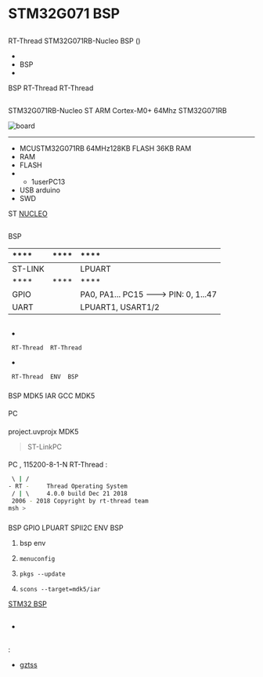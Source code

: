# STM32G071 BSP

## 

 RT-Thread  STM32G071RB-Nucleo  BSP () 



- 
- BSP 
- 

 BSP RT-Thread  RT-Thread 

## 

STM32G071RB-Nucleo  ST  ARM Cortex-M0+  64Mhz STM32G071RB 



![board](figures/board.jpg)

 **** 

- MCUSTM32G071RB 64MHz128KB FLASH 36KB RAM
-  RAM
-  FLASH
- 
  - 1userPC13
- USB arduino 
-  SWD

 ST  [NUCLEO ](https://www.st.com/content/st_com/en/products/evaluation-tools/product-evaluation-tools/mcu-eval-tools/stm32-mcu-eval-tools/stm32-mcu-nucleo/nucleo-g071rb.html)

## 

 BSP 

| ****      | **** | ****                                   |
| :----------------- | :----------: | :------------------------------------- |
| ST-LINK  |          |  LPUART                                 |
| ****      | **** | ****                                   |
| GPIO              |          | PA0, PA1... PC15 ---> PIN: 0, 1...47 |
| UART              |          | LPUART1, USART1/2                    |

## 



- 

     RT-Thread  RT-Thread  

- 

     RT-Thread  ENV  BSP 

### 

 BSP  MDK5  IAR  GCC  MDK5 

#### 

 PC

#### 

 project.uvprojx  MDK5 

> ST-LinkPC

#### 



 PC , 115200-8-1-N RT-Thread :

```bash
 \ | /
- RT -     Thread Operating System
 / | \     4.0.0 build Dec 21 2018
 2006 - 2018 Copyright by rt-thread team
msh >
```

### 

 BSP  GPIO  LPUART  SPII2C  ENV BSP 

1.  bsp  env 

2. `menuconfig`

3. `pkgs --update`

4. `scons --target=mdk5/iar` 

 [STM32  BSP ](../docs/STM32BSP.md)

## 

- 

## 

:

-  [gztss](https://github.com/gztss)
